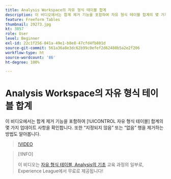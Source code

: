 ```yaml
---
title: Analysis Workspace의 자유 형식 테이블 합계
description: 이 비디오에서는 합계 제거 기능을 포함하여 자유 형식 테이블 합계의 몇 가지 업데이트 사항을 확인합니다.
feature: Freeform Tables
thumbnail: 29273.jpg
kt: 3857
role: User
level: Beginner
exl-id: 22c1f256-041a-49e1-b8e8-47cfd4fb801d
source-git-commit: 561a36a8e3dc62b99c0efef2d62480b5a2e2f206
workflow-type: ht
source-wordcount: '86'
ht-degree: 100%

---
```


# Analysis Workspace의 자유 형식 테이블 합계

이 비디오에서는 합계 제거 기능을 포함하여 [!UICONTROL 자유 형식 테이블] 합계의 몇 가지 업데이트 사항을 확인합니다. 또한 “지정되지 않음” 또는 “없음” 행을 제거하는 방법도 알아봅니다.

>[!VIDEO](https://video.tv.adobe.com/v/29273/?quality=12)

>[!INFO]
>
> 이 비디오는 [자유 형식 테이블, Analysis의 기초](https://experienceleague.adobe.com/?recommended=Analytics-U-1-2020.3) 교육 과정의 일부로, Experience League에서 무료로 제공됩니다!
